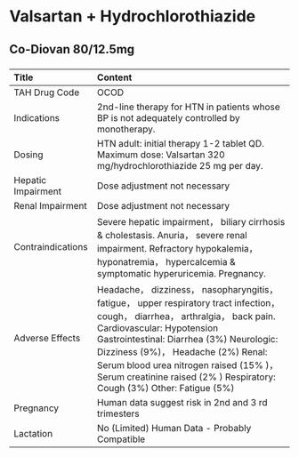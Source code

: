 # Valsartan + Hydrochlorothiazide

## Co-Diovan 80/12.5mg

##### 

| Title              | Content                                                                                                                                                                                                                                                                                                                                                             |
|:-------------------|:--------------------------------------------------------------------------------------------------------------------------------------------------------------------------------------------------------------------------------------------------------------------------------------------------------------------------------------------------------------------|
| TAH Drug Code      | OCOD                                                                                                                                                                                                                                                                                                                                                                |
| Indications        | 2nd-line therapy for HTN in patients whose BP is not adequately controlled by monotherapy.                                                                                                                                                                                                                                                                          |
| Dosing             | HTN adult: initial therapy 1-2 tablet QD. Maximum dose: Valsartan 320 mg/hydrochlorothiazide 25 mg per day.                                                                                                                                                                                                                                                         |
| Hepatic Impairment | Dose adjustment not necessary                                                                                                                                                                                                                                                                                                                                       |
| Renal Impairment   | Dose adjustment not necessary                                                                                                                                                                                                                                                                                                                                       |
| Contraindications  | Severe hepatic impairment， biliary cirrhosis & cholestasis. Anuria， severe renal impairment. Refractory hypokalemia， hyponatremia， hypercalcemia & symptomatic hyperuricemia. Pregnancy.                                                                                                                                                                        |
| Adverse Effects    | Headache， dizziness， nasopharyngitis， fatigue， upper respiratory tract infection， cough， diarrhea， arthralgia， back pain. Cardiovascular: Hypotension Gastrointestinal: Diarrhea (3%) Neurologic: Dizziness (9%)， Headache (2%) Renal: Serum blood urea nitrogen raised (15% )， Serum creatinine raised (2% ) Respiratory: Cough (3%) Other: Fatigue (5%) |
| Pregnancy          | Human data suggest risk in 2nd and 3 rd trimesters                                                                                                                                                                                                                                                                                                                  |
| Lactation          | No (Limited) Human Data - Probably Compatible                                                                                                                                                                                                                                                                                                                       |

